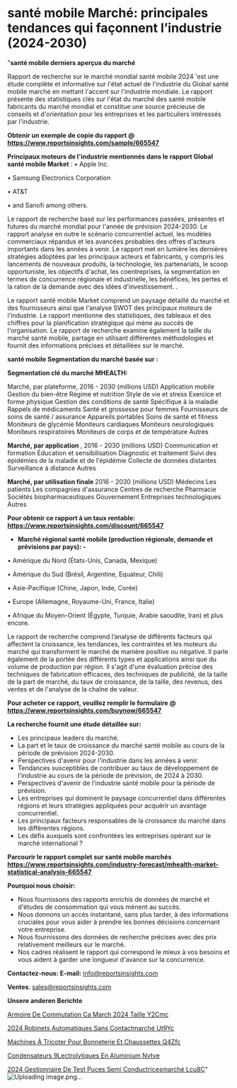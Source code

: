 # santé mobile Marché: principales tendances qui façonnent l’industrie (2024-2030)

"<strong>santé mobile derniers aperçus du marché</strong>

Rapport de recherche sur le marché mondial santé mobile 2024 'est une étude complète et informative sur l'état actuel de l'industrie du Global santé mobile marché en mettant l'accent sur l'industrie mondiale. Le rapport présente des statistiques clés sur l'état du marché des santé mobile fabricants du marché mondial et constitue une source précieuse de conseils et d'orientation pour les entreprises et les particuliers intéressés par l'industrie.

<strong>Obtenir un exemple de copie du rapport @ <a href=https://www.reportsinsights.com/sample/665547>https://www.reportsinsights.com/sample/665547</a></strong>

<strong>Principaux moteurs de l'industrie mentionnés dans le rapport Global santé mobile Market</strong> :
• Apple Inc.

• Samsung Electronics Corporation

• AT&T

• and Sanofi among others.

Le rapport de recherche basé sur les performances passées, présentes et futures du marché mondial pour l'année de prévision 2024-2030. Le rapport analyse en outre le scénario concurrentiel actuel, les modèles commerciaux répandus et les avancées probables des offres d'acteurs importants dans les années à venir. Le rapport met en lumière les dernières stratégies adoptées par les principaux acteurs et fabricants, y compris les lancements de nouveaux produits, la technologie, les partenariats, le scoop opportuniste, les objectifs d'achat, les coentreprises, la segmentation en termes de concurrence régionale et industrielle, les bénéfices, les pertes et la ration de la demande avec des idées d'investissement. .

Le rapport santé mobile Market comprend un paysage détaillé du marché et des fournisseurs ainsi que l'analyse SWOT des principaux moteurs de l'industrie. Le rapport mentionne des statistiques, des tableaux et des chiffres pour la planification stratégique qui mène au succès de l'organisation. Le rapport de recherche examine également la taille du marché santé mobile, partage en utilisant différentes méthodologies et fournit des informations précises et détaillées sur le marché.

<strong>santé mobile Segmentation du marché basée sur :</strong>

<strong> Segmentation clé du marché MHEALTH: </strong>

Marché, par plateforme, 2016 - 2030 (millions USD)
Application mobile
Gestion du bien-être
Régime et nutrition
Style de vie et stress
Exercice et forme physique
Gestion des conditions de santé
Spécifique à la maladie
Rappels de médicaments
Santé et grossesse pour femmes
Fournisseurs de soins de santé / assurance
Appareils portables
Soins de santé et fitness
Moniteurs de glycémie
Moniteurs cardiaques
Moniteurs neurologiques
Moniteurs respiratoires
Moniteurs de corps et de température
Autres

<strong> Marché, par application </strong>, 2016 - 2030 (millions USD)
Communication et formation
Éducation et sensibilisation
Diagnostic et traitement
Suivi des épidémies de la maladie et de l'épidémie
Collecte de données distantes
Surveillance à distance
Autres

<strong> Marché, par utilisation finale </strong> 2016 - 2030 (millions USD)
Médecins
Les patients
Les compagnies d'assurance
Centres de recherche
Pharmacie
Sociétés biopharmaceutiques
Gouvernement
Entreprises technologiques
Autres

<strong>Pour obtenir ce rapport à un taux rentable: <a href=https://www.reportsinsights.com/discount/665547>https://www.reportsinsights.com/discount/665547</a></strong>
<ul>
  <li><strong>Marché régional santé mobile (production régionale, demande et prévisions par pays): -</strong></li>
</ul>
• Amérique du Nord (États-Unis, Canada, Mexique)

• Amérique du Sud (Brésil, Argentine, Equateur, Chili)

• Asie-Pacifique (Chine, Japon, Inde, Corée)

• Europe (Allemagne, Royaume-Uni, France, Italie)

• Afrique du Moyen-Orient (Égypte, Turquie, Arabie saoudite, Iran) et plus encore.

Le rapport de recherche comprend l’analyse de différents facteurs qui affectent la croissance, les tendances, les contraintes et les moteurs du marché qui transforment le marché de manière positive ou négative. Il parle également de la portée des différents types et applications ainsi que du volume de production par région. Il s'agit d'une évaluation précise des techniques de fabrication efficaces, des techniques de publicité, de la taille de la part de marché, du taux de croissance, de la taille, des revenus, des ventes et de l'analyse de la chaîne de valeur.

<strong>Pour acheter ce rapport, veuillez remplir le formulaire @   <a href=https://www.reportsinsights.com/buynow/665547>https://www.reportsinsights.com/buynow/665547</a></strong>

<strong>La recherche fournit une étude détaillée sur:</strong>
<ul>
  <li>Les principaux leaders du marché.</li>
  <li>La part et le taux de croissance du marché santé mobile au cours de la période de prévision 2024-2030.</li>
  <li>Perspectives d'avenir pour l'industrie dans les années à venir.</li>
  <li>Tendances susceptibles de contribuer au taux de développement de l'industrie au cours de la période de prévision, de 2024 à 2030.</li>
  <li>Perspectives d'avenir de l'industrie santé mobile pour la période de prévision.</li>
  <li>Les entreprises qui dominent le paysage concurrentiel dans différentes régions et leurs stratégies appliquées pour acquérir un avantage concurrentiel.</li>
  <li>Les principaux facteurs responsables de la croissance du marché dans les différentes régions.</li>
  <li>Les défis auxquels sont confrontées les entreprises opérant sur le marché international ?</li>
</ul>

<strong>Parcourir le rapport complet sur santé mobile marchés <a href=https://www.reportsinsights.com/industry-forecast/mhealth-market-statistical-analysis-665547>https://www.reportsinsights.com/industry-forecast/mhealth-market-statistical-analysis-665547</a></strong>

<strong>Pourquoi nous choisir:</strong>
<ul>
  <li>Nous fournissons des rapports enrichis de données de marché et d'études de consommation qui vous mènent au succès.</li>
  <li>Nous donnons un accès instantané, sans plus tarder, à des informations cruciales pour vous aider à prendre les bonnes décisions concernant votre entreprise.</li>
  <li>Nous fournissons des données de recherche précises avec des prix relativement meilleurs sur le marché.</li>
  <li>Nos cadres réalisent le rapport qui correspond le mieux à vos besoins et vous aident à garder une longueur d'avance sur la concurrence.</li>
</ul>
<strong>Contactez-nous:
</strong><strong>E-mail:</strong> <a href=mailto:info@reportsinsights.com>info@reportsinsights.com</a>

<strong>Ventes</strong>: <a href=mailto:sales@reportsinsights.com>sales@reportsinsights.com</a>

<strong>Unsere anderen Berichte</strong>

<a href=https://www.linkedin.com/pulse/armoire-de-commutation-ca-march%C3%A9-2024-taille-y2cmc/>Armoire De Commutation Ca March 2024 Taille Y2Cmc</a>

<a href=https://www.linkedin.com/pulse/2024-robinets-automatiques-sans-contactmarché-ut9yc/>2024 Robinets Automatiques Sans Contactmarché Ut9Yc</a>

<a href=https://www.linkedin.com/pulse/machines-à-tricoter-pour-bonneterie-et-chaussettes-q4zfc/>Machines À Tricoter Pour Bonneterie Et Chaussettes Q4Zfc</a>

<a href=https://www.linkedin.com/pulse/condensateurs-%C3%A9lectrolytiques-en-aluminium-nvtve/>Condensateurs  9Lectrolytiques En Aluminium Nvtve</a>

<a href=https://www.linkedin.com/pulse/2024-gestionnaire-de-test-puces-semi-conductricesmarché-lcu8c/>2024 Gestionnaire De Test Puces Semi Conductricesmarché Lcu8C</a>"
![Uploading image.png…]()
